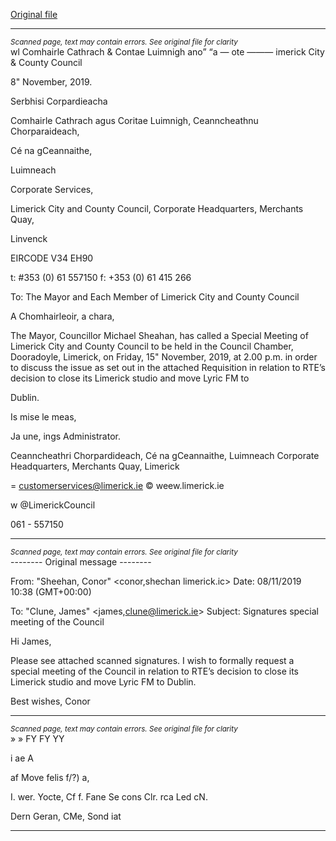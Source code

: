 [Original file](https://www.limerick.ie/sites/default/files/media/documents/2019-11/Agenda%20-%20Special%20Meeting%2015.11.19.pdf)

---
*<small>Scanned page, text may contain errors. See original file for clarity</small>*  
wl Comhairle Cathrach
& Contae Luimnigh
ano” “a — ote
——— imerick City
& County Council

8" November, 2019.

Serbhisi Corpardieacha

Comhairle Cathrach agus Coritae Luimnigh,
Ceanncheathnu Chorparaideach,

Cé na gCeannaithe,

Luimneach

Corporate Services,

Limerick City and County Council,
Corporate Headquarters,
Merchants Quay,

Linvenck

EIRCODE V34 EH90

t: #353 (0) 61 557150
f: +353 (0) 61 415 266

To: The Mayor and Each Member of Limerick City and County Council

A Chomhairleoir, a chara,

The Mayor, Councillor Michael Sheahan, has called a Special Meeting of Limerick City and
County Council to be held in the Council Chamber, Dooradoyle, Limerick, on Friday, 15"
November, 2019, at 2.00 p.m. in order to discuss the issue as set out in the attached
Requisition in relation to RTE’s decision to close its Limerick studio and move Lyric FM to

Dublin.

Is mise le meas,

Ja une,
ings Administrator.

Ceanncheathri Chorpardideach, Cé na gCeannaithe, Luimneach
Corporate Headquarters, Merchants Quay, Limerick

= customerservices@limerick.ie
© weew.limerick.ie

w @LimerickCouncil

061 - 557150


---
*<small>Scanned page, text may contain errors. See original file for clarity</small>*  
-------- Original message --------

From: "Sheehan, Conor" <conor,shechan limerick.ic>
Date: 08/11/2019 10:38 (GMT+00:00)

To: "Clune, James" <james,clune@limerick.ie>
Subject: Signatures special meeting of the Council

Hi James,

Please see attached scanned signatures. I wish to formally request a special meeting of the
Council in relation to RTE’s decision to close its Limerick studio and move Lyric FM to
Dublin.

Best wishes,
Conor


---
*<small>Scanned page, text may contain errors. See original file for clarity</small>*  
» » FY FY YY

i ae A

af Move felis f/?) a,

I. wer. Yocte,
Cf f. Fane Se cons
Clr. rca Led
cN.

Dern Geran,
CMe, Sond iat



---
